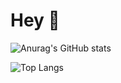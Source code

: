 # Hey 👋

![Anurag's GitHub stats](https://github-readme-stats.vercel.app/api?username=AfonsoCalinas&count_private=true&show_icons=true&theme=great-gatsby)


![Top Langs](https://github-readme-stats.vercel.app/api/top-langs/?username=AfonsoCalinas)
